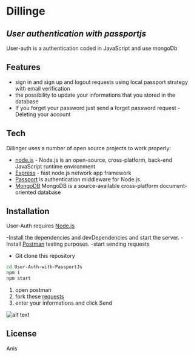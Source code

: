 # Dillinge
## _User authentication with passportjs_

User-auth is a authentication coded in JavaScript and use mongoDb

## Features

- sign in and sign up  and logout requests using local passport strategy with email verification
- the possibility to update your informations that you stored in the database
- If you forget your password just send a forget password request 
-Deleting your account

## Tech

Dillinger uses a number of open source projects to work properly:

- [node.js] - Node.js is an open-source, cross-platform, back-end JavaScript runtime environment
- [Express] - fast node.js network app framework 
- [Passport] is authentication middleware for Node.js. 
- [MongoDB] MongoDB is a source-available cross-platform document-oriented database 

## Installation

User-Auth requires [Node.js](https://nodejs.org/) 

-Install the dependencies and devDependencies and start the server.
-Install [Postman] testing purposes.
-start sending requests

- Git clone this repository

```sh
cd User-Auth-with-PassportJs
npm i
npm start
```
1. open postman 
2. fork these [requests]
3. enter your informations and click Send

![alt text](https://res.cloudinary.com/cloudperso/image/upload/v1646041350/Capture_d_%C3%A9cran_2022-02-28_%C3%A0_10.41.45_AM_e6wn8m.png)


## License

Anis

   [passport]: <https://www.passportjs.org>
   [mongoDB]: <https://www.mongodb.com>
   [node.js]: <http://nodejs.org>
   [express]: <http://expressjs.com>
   [postman]: <https://www.postman.com>
   [requests]: <https://www.getpostman.com/collections/542b0e7cfbea5c76c3e0> 
